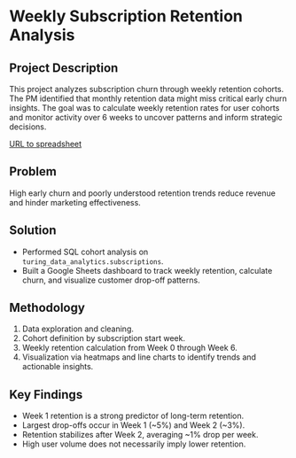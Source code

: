 # Weekly Subscription Retention Analysis

## Project Description
This project analyzes subscription churn through weekly retention cohorts. The PM identified that monthly retention data might miss critical early churn insights. The goal was to calculate weekly retention rates for user cohorts and monitor activity over 6 weeks to uncover patterns and inform strategic decisions.

[URL to spreadsheet](https://docs.google.com/spreadsheets/d/1Ud475bs00X0tn-7WE20XPvwzR1_QgaHloUOJ1lQ-O4U/edit?gid=2010630371#gid=2010630371)

## Problem
High early churn and poorly understood retention trends reduce revenue and hinder marketing effectiveness.

## Solution
- Performed SQL cohort analysis on `turing_data_analytics.subscriptions`.
- Built a Google Sheets dashboard to track weekly retention, calculate churn, and visualize customer drop-off patterns.

## Methodology
1. Data exploration and cleaning.
2. Cohort definition by subscription start week.
3. Weekly retention calculation from Week 0 through Week 6.
4. Visualization via heatmaps and line charts to identify trends and actionable insights.

## Key Findings
- Week 1 retention is a strong predictor of long-term retention.
- Largest drop-offs occur in Week 1 (~5%) and Week 2 (~3%).
- Retention stabilizes after Week 2, averaging ~1% drop per week.
- High user volume does not necessarily imply lower retention.
